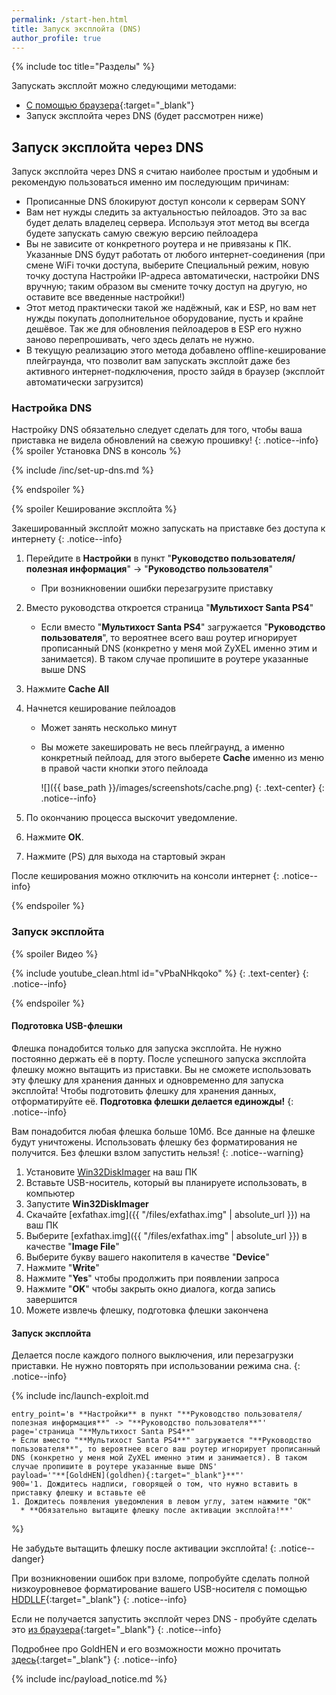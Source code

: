 ```yaml
---
permalink: /start-hen.html
title: Запуск эксплойта (DNS)
author_profile: true
---
```

{% include toc title="Разделы" %}

Запускать эксплойт можно следующими методами: 
* [С помощью браузера](start-hen-browser){:target="_blank"}
* Запуск эксплойта через DNS (будет рассмотрен ниже)

## Запуск эксплойта через DNS 	

Запуск эксплойта через DNS я считаю наиболее простым и удобным и рекомендую пользоваться именно им последующим причинам:
* Прописанные DNS блокируют доступ консоли к серверам SONY
* Вам нет нужды следить за актуальностью пейлоадов. Это за вас будет делать владелец сервера. Используя этот метод вы всегда будете запускать самую свежую версию пейлоадера
* Вы не зависите от конкретного роутера и не привязаны к ПК. Указанные DNS будут работать от любого интернет-соединения (при смене WiFi точки доступа, выберите Специальный режим, новую точку доступа Настройки IP-адреса автоматически, настройки DNS вручную; таким образом вы смените точку доступ на другую, но оставите все введенные настройки!)
* Этот метод практически такой же надёжный, как и ESP, но вам нет нужды покупать дополнительное оборудование, пусть и крайне дешёвое. Так же для обновления пейлоадеров в ESP его нужно заново перепрошивать, чего здесь делать не нужно. 
* В текущую реализацию этого метода добавлено offline-кеширование плейграунда, что позволит вам запускать эксплойт даже без активного интернет-подключения, просто зайдя в браузер (эксплойт автоматически загрузится)

### Настройка DNS

Настройку DNS обязательно следует сделать для того, чтобы ваша приставка не видела обновлений на свежую прошивку!
{: .notice--info}
{% spoiler Установка DNS в консоль %}

{% include /inc/set-up-dns.md %}

{% endspoiler %}

{% spoiler Кеширование эксплойта %}

Закешированный эксплойт можно запускать на приставке без доступа к интернету
{: .notice--info}

1. Перейдите в **Настройки** в пункт "**Руководство пользователя/полезная информация**" -> "**Руководство пользователя**"
	+ При возникновении ошибки перезагрузите приставку
1. Вместо руководства откроется страница "**Мультихост Santa PS4**" 
    + Если вместо "**Мультихост Santa PS4**" загружается "**Руководство пользователя**", то вероятнее всего ваш роутер игнорирует прописанный DNS (конкретно у меня мой ZyXEL именно этим и занимается). В таком случае пропишите в роутере указанные выше DNS
1. Нажмите **Cache All**
1. Начнется кеширование пейлоадов
	* Может занять несколько минут
	* Вы можете закешировать не весь плейграунд, а именно конкретный пейлоад, для этого выберете **Cache** именно из меню в правой части кнопки этого пейлоада 
	
		![]({{ base_path }}/images/screenshots/cache.png) 
		{: .text-center}
		{: .notice--info}

1. По окончанию процесса выскочит уведомление.
1. Нажмите **ОК**.
1. Нажмите (PS) для выхода на стартовый экран

После кеширования можно отключить на консоли интернет 
{: .notice--info}

{% endspoiler %}

### Запуск эксплойта

{% spoiler Видео %}

{% include youtube_clean.html id="vPbaNHkqoko" %}
{: .text-center}
{: .notice--info}

{% endspoiler %}

#### Подготовка USB-флешки

Флешка понадобится только для запуска эксплойта. Не нужно постоянно держать её в порту. После успешного запуска эксплойта флешку можно вытащить из приставки. Вы не сможете использовать эту флешку для хранения данных и одновременно для запуска эксплойта! Чтобы подготовить флешку для хранения данных, отформатируйте её. **Подготовка флешки делается единожды!**
{: .notice--info}

Вам понадобится любая флешка больше 10Мб. Все данные на флешке будут уничтожены. Использовать флешку без форматирования не получится. Без флешки взлом запустить нельзя! 
{: .notice--warning}

1. Установите [Win32DiskImager](https://sourceforge.net/projects/win32diskimager/) на ваш ПК
1. Вставьте USB-носитель, который вы планируете использовать, в компьютер
1. Запустите **Win32DiskImager**
1. Скачайте [exfathax.img]({{ "/files/exfathax.img" | absolute_url }}) на ваш ПК
1. Выберите [exfathax.img]({{ "/files/exfathax.img" | absolute_url }}) в качестве "**Image File**"
1. Выберите букву вашего накопителя в качестве "**Device**"
1. Нажмите "**Write**"
1. Нажмите "**Yes**" чтобы продолжить при появлении запроса
1. Нажмите "**OK**" чтобы закрыть окно диалога, когда запись завершится
1. Можете извлечь флешку, подготовка флешки закончена

#### Запуск эксплойта

Делается после каждого полного выключения, или перезагрузки приставки. Не нужно повторять при использовании режима сна. 
{: .notice--info}

{% include inc/launch-exploit.md 

	entry_point='в **Настройки** в пункт "**Руководство пользователя/полезная информация**" -> "**Руководство пользователя**"'
	page='страница "**Мультихост Santa PS4**"
    + Если вместо "**Мультихост Santa PS4**" загружается "**Руководство пользователя**", то вероятнее всего ваш роутер игнорирует прописанный DNS (конкретно у меня мой ZyXEL именно этим и занимается). В таком случае пропишите в роутере указанные выше DNS'
	payload='"**[GoldHEN](goldhen){:target="_blank"}**"'
	900='1. Дождитесь надписи, говорящей о том, что нужно вставить в приставку флешку и вставьте её
	1. Дождитесь появления уведомления в левом углу, затем нажмите "OK"
	  * **Обязательно вытащите флешку после активации эксплойта!**'

%}

Не забудьте вытащить флешку после активации эксплойта! 
{: .notice--danger}

При возникновении ошибок при взломе, попробуйте сделать полной низкоуровневое форматирование вашего USB-носителя с помощью [HDDLLF](https://hddguru.com/software/HDD-LLF-Low-Level-Format-Tool/HDDLLF.4.40.exe){:target="_blank"}
{: .notice--info}

Если не получается запустить эксплойт через DNS - пробуйте сделать это [из браузера](start-hen-browser){:target="_blank"}
{: .notice--info}

Подробнее про GoldHEN и его возможности можно прочитать [здесь](goldhen){:target="_blank"}
{: .notice--info}

{% include inc/payload_notice.md %}